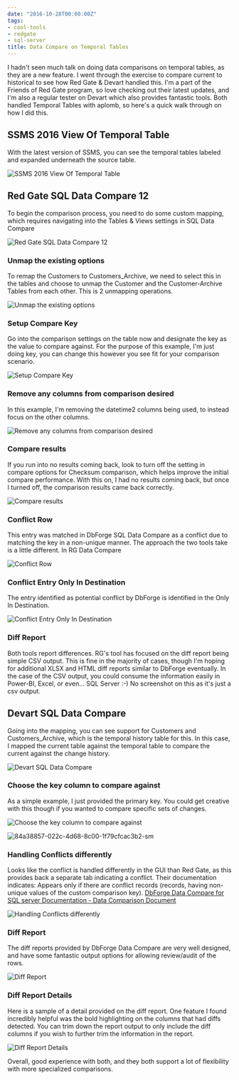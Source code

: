 ```yaml
---
date: "2016-10-28T00:00:00Z"
tags:
- cool-tools
- redgate
- sql-server
title: Data Compare on Temporal Tables
---
```


I hadn't seen much talk on doing data comparisons on temporal tables, as they are a new feature. I went through the exercise to compare current to historical to see how Red Gate & Devart handled this. I'm a part of the Friends of Red Gate program, so love checking out their latest updates, and I'm also a regular tester on Devart which also provides fantastic tools. Both handled Temporal Tables with aplomb, so here's a quick walk through on how I did this.

## SSMS 2016 View Of Temporal Table

With the latest version of SSMS, you can see the temporal tables labeled and expanded underneath the source table.

![SSMS 2016 View Of Temporal Table](/assets/img/ssms-2016-view-of-temporal-table.png)

## Red Gate SQL Data Compare 12

To begin the comparison process, you need to do some custom mapping, which requires navigating into the Tables & Views settings in SQL Data Compare

![Red Gate SQL Data Compare 12](/assets/img/red-gate-sql-data-compare-12-sm.png)

### Unmap the existing options

To remap the Customers to Customers_Archive, we need to select this in the tables and choose to unmap the Customer and the Customer-Archive Tables from each other. This is 2 unmapping operations.

![Unmap the existing options](/assets/img/unmap-the-existing-options-sm.png)

### Setup Compare Key

Go into the comparison settings on the table now and designate the key as the value to compare against. For the purpose of this example, I'm just doing key, you can change this however you see fit for your comparison scenario.

![Setup Compare Key](/assets/img/setup-compare-key.png)

### Remove any columns from comparison desired

In this example, I'm removing the datetime2 columns being used, to instead focus on the other columns.

![Remove any columns from comparison desired](/assets/img/remove-any-columns-from-comparison-desired.png)

### Compare results

If you run into no results coming back, look to turn off the setting in compare options for Checksum comparison, which helps improve the initial compare performance. With this on, I had no results coming back, but once I turned off, the comparison results came back correctly.

![Compare results](/assets/img/compare-results.png)

### Conflict Row

This entry was matched in DbForge SQL Data Compare as a conflict due to matching the key in a non-unique manner. The approach the two tools take is a little different. In RG Data Compare

![Conflict Row](/assets/img/conflict-row.png)

### Conflict Entry Only In Destination

The entry identified as potential conflict  by DbForge is identified in the Only In Destination.

![Conflict Entry Only In Destination](/assets/img/conflict-entry-only-in-destination-sm.png)

### Diff Report

Both tools report differences. RG's tool has focused on the diff report being simple CSV output. This is fine in the majority of cases, though I'm hoping for additional XLSX and HTML diff reports similar to DbForge eventually. In the case of the CSV output, you could consume the information easily in Power-BI, Excel, or even... SQL Server :-) No screenshot on this as it's just a csv output.

## Devart SQL Data Compare

Going into the mapping, you can see support for Customers and Customers_Archive, which is the temporal history table for this.
In this case, I mapped the current table against the temporal table to compare the current against the change history.

![Devart SQL Data Compare](/assets/img/devart-sql-data-compare.png)

### Choose the key column to compare against

As a simple example, I just provided the primary key. You could get creative with this though if you wanted to compare specific sets of changes.

![Choose the key column to compare against](/assets/img/choose-the-key-column-to-compare-against.png)

![84a38857-022c-4d68-8c00-1f79cfcac3b2-sm](/assets/img/84a38857-022c-4d68-8c00-1f79cfcac3b2-sm.png)

### Handling Conflicts differently

Looks like the conflict is handled differently in the GUI than Red Gate, as this provides back a separate tab indicating a conflict. Their documentation indicates:
Appears only if there are conflict records (records, having non-unique values of the custom comparison key).
[DbForge Data Compare for SQL server Documentation - Data Comparison Document](https://www.devart.com/dbforge/sql/datacompare/docs/data_comparison_document.htm?zoom_highlightsub=conflict)

![Handling Conflicts differently](/assets/img/handling-conflicts-differently-sm.png)

### Diff Report

The diff reports provided by DbForge Data Compare are very well designed, and have some fantastic output options for allowing review/audit of the rows.

![Diff Report](/assets/img/diff-report.png)

### Diff Report Details

Here is a sample of a detail provided on the diff report. One feature I found incredibly helpful was the bold highlighting on the columns that had diffs detected. You can trim down the report output to only include the diff columns if you wish to further trim the information in the report.

![Diff Report Details](/assets/img/diff-report-details.png)

Overall, good experience with both, and they both support a lot of flexibility with more specialized comparisons.
